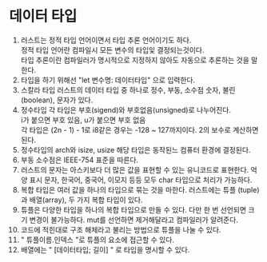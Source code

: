 # 데이터 타입
1. 러스트는 정적 타입 언어이면서 타입 추론 언어이기도 하다.  
   정적 타입 언어란 컴파일시 모든 변수의 타입잋 결정되는것이다.  
   타입 추론이란 컴파일러가 명시적으로 지정하지 않아도 자동으로 추론하는 것을 말한다.  
2. 타입을 하기 위해선 "let 변수명: 데이터타입" 으로 입력한다.
3. 스칼라 타입
   러스트의 데이터 타입 중 하나로 정수, 부동, 소수점 숫자, 불린(boolean), 문자가 있다.
4. 정수타입
   각 타입은 부호(sigend)와 부호없음(unsigned)로 나누어진다.  
   i가 붙으면 부호 있음, u가 붙으면 부호 없음  
   각 타입은 (2n - 1) - 1로 i8같은 경우는 -128 ~ 127까지이다.
   2의 보수로 계산하면 된다.  
5. 정수타입의 arch와 isize, usize
   해당 타입은 동작된느 컴퓨터 환경에 결정된다.
6. 부동 소수점은  IEEE-754 표준을 따른다.
7. 러스트의 문자는 아스키보다 더 많은 값을 표현할 수 있는 유니코드로 표현한다.
   억양 표시 문자, 한국어, 중국어, 이모지 등등 모두 char 타입으로 처리가 가능하다.
8. 복합 타입은 여러 값을 하나의 타입으로 묶는 것을 마한다.
   러스트에는 튜플 (tuple)과 배열(array), 두 가지 복합 타입이 있다.
9. 튜플은 다양한 타입을 하나의 복합 타입으로 만들 수 있다.
   다만 한 번 선언되면 크기 변경이 불가능하다.
   mut를 선언하면 제거해달라고 컴파일러가 알려준다.
10. 코드에 적힌대로 구조 해체라고 불리는 방법으로 튜플을 나눌 수 있다.
11. " 튜플이름.인덱스 "로 튜플의 요소에 접근할 수 있다.
12. 배열에는 " [데이터타입; 길이] " 로 타입을 명시할 수 있다.  



